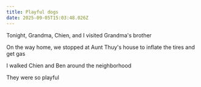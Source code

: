 ```yaml
---
title: Playful dogs
date: 2025-09-05T15:03:48.026Z
---
```


Tonight, Grandma, Chien, and I visited Grandma's brother

On the way home, we stopped at Aunt Thuy's house to inflate the tires and get gas

I walked Chien and Ben around the neighborhood

They were so playful
